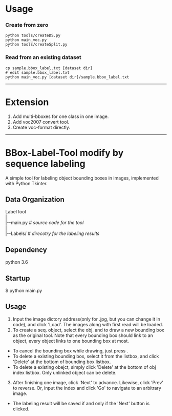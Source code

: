 # Usage

### Create from zero
```
python tools/createDS.py
python main_voc.py
python tools/createSplit.py
```

### Read from an existing dataset
```
cp sample.bbox_label.txt [dataset dir]
# edit sample.bbox_label.txt
python main_voc.py [dataset dir]/sample.bbox_label.txt
```

---

# Extension

1. Add multi-bboxes for one class in one image.
2. Add voc2007 convert tool.
3. Create voc-format directly.

---

BBox-Label-Tool modify by sequence labeling
===============

A simple tool for labeling object bounding boxes in images, implemented with Python Tkinter.

Data Organization
-----------------
LabelTool  
|  
|--main.py   *# source code for the tool*  
|  
|--Labels/   *# direcotry for the labeling results*    

Dependency
----------
python 3.6

Startup
-------
$ python main.py

Usage
-----
1. Input the image dictory address(only for .jpg, but you can change it in code), and click 'Load'. The images along with first read will be loaded.
2. To create a seq. object, select the obj. and to draw a new bounding box as the original tool. Note that every bounding box should link to an object, every object links to one bounding box at most.
  - To cancel the bounding box while drawing, just press <Esc>.
  - To delete a existing bounding box, select it from the listbox, and click 'Delete' at the bottom of bounding box listbox.
  - To delete a existing obejct, simply click 'Delete' at the bottom of obj index listbox. Only unlinked object can be delete.
3. After finishing one image, click 'Next' to advance. Likewise, click 'Prev' to reverse. Or, input the index and click 'Go' to navigate to an arbitrary image.
  - The labeling result will be saved if and only if the 'Next' button is clicked.

